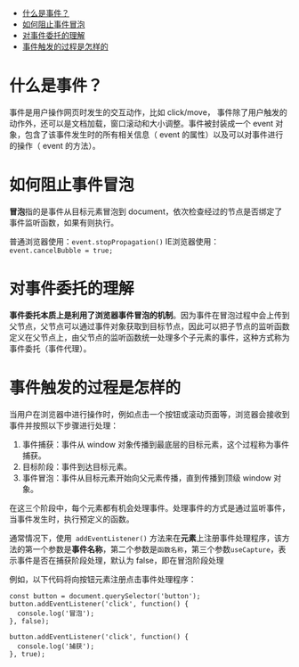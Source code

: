 - [什么是事件？](#什么是事件)
- [如何阻止事件冒泡](#如何阻止事件冒泡)
- [对事件委托的理解](#对事件委托的理解)
- [事件触发的过程是怎样的](#事件触发的过程是怎样的)

# 什么是事件？
事件是用户操作网页时发生的交互动作，比如 click/move， 事件除了用户触发的动作外，还可以是文档加载，窗口滚动和大小调整。事件被封装成一个 event 对象，包含了该事件发生时的所有相关信息（ event 的属性）以及可以对事件进行的操作（ event 的方法）。

# 如何阻止事件冒泡
**冒泡**指的是事件从目标元素冒泡到 document，依次检查经过的节点是否绑定了事件监听函数，如果有则执行。

普通浏览器使用：`event.stopPropagation()`
IE浏览器使用：`event.cancelBubble = true;`

# 对事件委托的理解
**事件委托本质上是利用了浏览器事件冒泡的机制**。因为事件在冒泡过程中会上传到父节点，父节点可以通过事件对象获取到目标节点，因此可以把子节点的监听函数定义在父节点上，由父节点的监听函数统一处理多个子元素的事件，这种方式称为事件委托（事件代理）。

# 事件触发的过程是怎样的

当用户在浏览器中进行操作时，例如点击一个按钮或滚动页面等，浏览器会接收到事件并按照以下步骤进行处理：

1. 事件捕获：事件从 window 对象传播到最底层的目标元素，这个过程称为事件捕获。
2. 目标阶段：事件到达目标元素。
3. 事件冒泡：事件从目标元素开始向父元素传播，直到传播到顶级 window 对象。

在这三个阶段中，每个元素都有机会处理事件。处理事件的方式是通过监听事件，当事件发生时，执行预定义的函数。

通常情况下，使用` addEventListener()` 方法来在**元素**上注册事件处理程序，该方法的第一个参数是**事件名称**，第二个参数是`函数名称`，第三个参数`useCapture`，表示事件是否在捕获阶段处理，默认为 false，即在冒泡阶段处理

例如，以下代码将向按钮元素注册点击事件处理程序：

```
const button = document.querySelector('button');
button.addEventListener('click', function() {
  console.log('冒泡');
}, false);

button.addEventListener('click', function() {
  console.log('捕获');
}, true);
```


